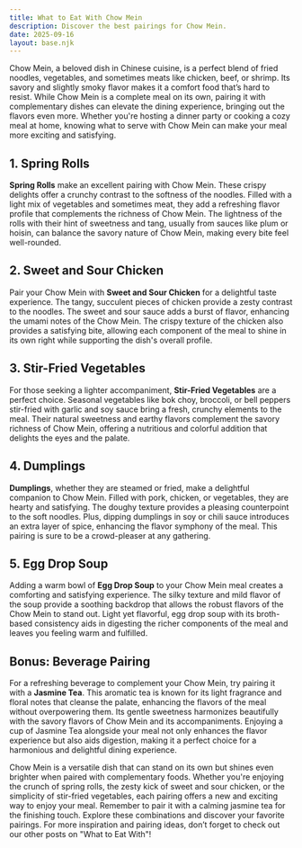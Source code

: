 ```yaml
---
title: What to Eat With Chow Mein
description: Discover the best pairings for Chow Mein.
date: 2025-09-16
layout: base.njk
---
```


Chow Mein, a beloved dish in Chinese cuisine, is a perfect blend of fried noodles, vegetables, and sometimes meats like chicken, beef, or shrimp. Its savory and slightly smoky flavor makes it a comfort food that’s hard to resist. While Chow Mein is a complete meal on its own, pairing it with complementary dishes can elevate the dining experience, bringing out the flavors even more. Whether you're hosting a dinner party or cooking a cozy meal at home, knowing what to serve with Chow Mein can make your meal more exciting and satisfying.

## **1. Spring Rolls**

**Spring Rolls** make an excellent pairing with Chow Mein. These crispy delights offer a crunchy contrast to the softness of the noodles. Filled with a light mix of vegetables and sometimes meat, they add a refreshing flavor profile that complements the richness of Chow Mein. The lightness of the rolls with their hint of sweetness and tang, usually from sauces like plum or hoisin, can balance the savory nature of Chow Mein, making every bite feel well-rounded.

## **2. Sweet and Sour Chicken**

Pair your Chow Mein with **Sweet and Sour Chicken** for a delightful taste experience. The tangy, succulent pieces of chicken provide a zesty contrast to the noodles. The sweet and sour sauce adds a burst of flavor, enhancing the umami notes of the Chow Mein. The crispy texture of the chicken also provides a satisfying bite, allowing each component of the meal to shine in its own right while supporting the dish's overall profile.

## **3. Stir-Fried Vegetables**

For those seeking a lighter accompaniment, **Stir-Fried Vegetables** are a perfect choice. Seasonal vegetables like bok choy, broccoli, or bell peppers stir-fried with garlic and soy sauce bring a fresh, crunchy elements to the meal. Their natural sweetness and earthy flavors complement the savory richness of Chow Mein, offering a nutritious and colorful addition that delights the eyes and the palate.

## **4. Dumplings**

**Dumplings**, whether they are steamed or fried, make a delightful companion to Chow Mein. Filled with pork, chicken, or vegetables, they are hearty and satisfying. The doughy texture provides a pleasing counterpoint to the soft noodles. Plus, dipping dumplings in soy or chili sauce introduces an extra layer of spice, enhancing the flavor symphony of the meal. This pairing is sure to be a crowd-pleaser at any gathering.

## **5. Egg Drop Soup**

Adding a warm bowl of **Egg Drop Soup** to your Chow Mein meal creates a comforting and satisfying experience. The silky texture and mild flavor of the soup provide a soothing backdrop that allows the robust flavors of the Chow Mein to stand out. Light yet flavorful, egg drop soup with its broth-based consistency aids in digesting the richer components of the meal and leaves you feeling warm and fulfilled.

## **Bonus: Beverage Pairing**

For a refreshing beverage to complement your Chow Mein, try pairing it with a **Jasmine Tea**. This aromatic tea is known for its light fragrance and floral notes that cleanse the palate, enhancing the flavors of the meal without overpowering them. Its gentle sweetness harmonizes beautifully with the savory flavors of Chow Mein and its accompaniments. Enjoying a cup of Jasmine Tea alongside your meal not only enhances the flavor experience but also aids digestion, making it a perfect choice for a harmonious and delightful dining experience.

Chow Mein is a versatile dish that can stand on its own but shines even brighter when paired with complementary foods. Whether you're enjoying the crunch of spring rolls, the zesty kick of sweet and sour chicken, or the simplicity of stir-fried vegetables, each pairing offers a new and exciting way to enjoy your meal. Remember to pair it with a calming jasmine tea for the finishing touch. Explore these combinations and discover your favorite pairings. For more inspiration and pairing ideas, don’t forget to check out our other posts on "What to Eat With"!